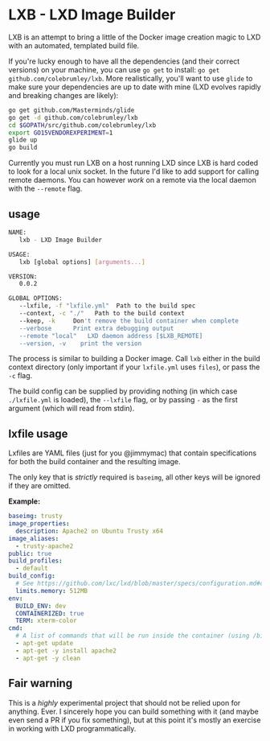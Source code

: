 # LXB - LXD Image Builder

LXB is an attempt to bring a little of the Docker image creation magic to LXD with an automated, templated build file.

If you're lucky enough to have all the dependencies (and their correct versions) on your machine, you can use `go get` to install: `go get github.com/colebrumley/lxb`. More realistically, you'll want to use `glide` to make sure your dependencies are up to date with mine (LXD evolves rapidly and breaking changes are likely):
```bash
go get github.com/Masterminds/glide
go get -d github.com/colebrumley/lxb
cd $GOPATH/src/github.com/colebrumley/lxb
export GO15VENDOREXPERIMENT=1
glide up
go build
```

Currently you must run LXB on a host running LXD since LXB is hard coded to look for a local unix socket. In the future I'd like to add support for calling remote daemons. You can however _work_ on a remote via the local daemon with the `--remote` flag.

## usage
```bash
NAME:
   lxb - LXD Image Builder

USAGE:
   lxb [global options] [arguments...]

VERSION:
   0.0.2

GLOBAL OPTIONS:
   --lxfile, -f "lxfile.yml"  Path to the build spec
   --context, -c "./"   Path to the build context
   --keep, -k     Don't remove the build container when complete
   --verbose      Print extra debugging output
   --remote "local"   LXD daemon address [$LXB_REMOTE]
   --version, -v    print the version
```
The process is similar to building a Docker image. Call `lxb` either in the build context directory (only important if your `lxfile.yml` uses `files`), or pass the `-c` flag.

The build config can be supplied by providing nothing (in which case `./lxfile.yml` is loaded), the `--lxfile` flag, or by passing `-` as the first argument (which will read from stdin).

## lxfile usage
Lxfiles are YAML files (just for you @jimmymac) that contain specifications for both the build container and the resulting image.

The only key that is _strictly_ required is `baseimg`, all other keys will be ignored if they are omitted.

**Example:**

```yaml
baseimg: trusty
image_properties:
  description: Apache2 on Ubuntu Trusty x64
image_aliases:
  - trusty-apache2
public: true
build_profiles:
  - default
build_config:
  # See https://github.com/lxc/lxd/blob/master/specs/configuration.md#container-configuration
  limits.memory: 512MB
env:
  BUILD_ENV: dev
  CONTAINERIZED: true
  TERM: xterm-color
cmd:
  # A list of commands that will be run inside the container (using /bin/sh)
  - apt-get update
  - apt-get -y install apache2
  - apt-get -y clean
```

## Fair warning
This is a _highly_ experimental project that should not be relied upon for anything. Ever. I sincerely hope you can build something with it (and maybe even send a PR if you fix something), but at this point it's mostly an exercise in working with LXD programmatically.
